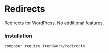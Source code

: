 Redirects
=========

Redirects for WordPress. No additional features.

### Installation
```sh
composer require trendwerk/redirects
```
